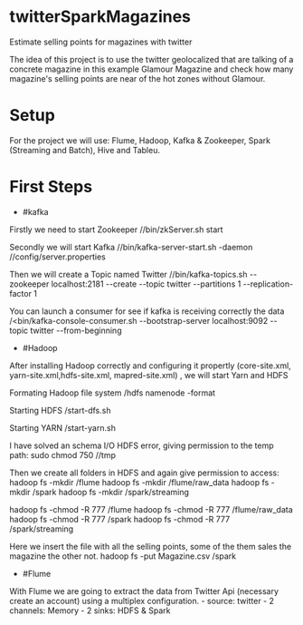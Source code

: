 # twitterSparkMagazines
Estimate selling points for magazines with twitter

The idea of this project is to use the twitter geolocalized that are talking of a concrete magazine in this example Glamour Magazine and check how many magazine's selling points are near of the hot zones without Glamour.

# Setup

For the project we will use: Flume, Hadoop, Kafka & Zookeeper, Spark (Streaming and Batch), Hive and Tableu.

# First Steps

- #kafka

Firstly we need to start Zookeeper
/<zookeeper-path>/bin/zkServer.sh start

Secondly we will start Kafka
/<kafka-path>/bin/kafka-server-start.sh -daemon /<kafka-path>/config/server.properties

Then we will create a Topic named Twitter
/<kafka-path>/bin/kafka-topics.sh --zookeeper localhost:2181 --create --topic twitter --partitions 1 --replication-factor 1

You can launch a consumer for see if kafka is receiving correctly the data
/<bin/kafka-console-consumer.sh --bootstrap-server localhost:9092 --topic twitter --from-beginning

- #Hadoop

After installing Hadoop correctly and configuring it propertly (core-site.xml, yarn-site.xml,hdfs-site.xml, mapred-site.xml) , we will start Yarn and HDFS

Formating Hadoop file system
<hadoop-path>/hdfs namenode -format

Starting HDFS
<hadoop-path>/start-dfs.sh

Starting YARN
<hadoop-path>/start-yarn.sh


I have solved an schema I/O HDFS error, giving permission to the temp path:
sudo chmod 750 /<hadoop-path>/tmp

Then we create all folders in HDFS and again give permission to access: 
hadoop fs -mkdir /flume
hadoop fs -mkdir /flume/raw_data
hadoop fs -mkdir /spark
hadoop fs -mkdir /spark/streaming

hadoop fs -chmod -R 777 /flume
hadoop fs -chmod -R 777 /flume/raw_data
hadoop fs -chmod -R 777 /spark
hadoop fs -chmod -R 777 /spark/streaming

Here we insert the file with all the selling points, some of the them sales the magazine the other not.
hadoop fs -put Magazine.csv /spark


- #Flume

With Flume we are going to extract the data from Twitter Api (necessary create an account) using a multiplex configuration.
    - source: twitter
    - 2 channels: Memory
    - 2 sinks: HDFS & Spark
    





